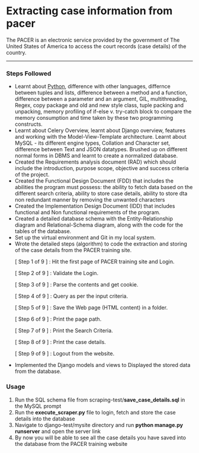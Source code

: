 <h1>Extracting case information from pacer</h1>

<p> The PACER is an electronic service provided by the government of The United States of America to access the court records (case details) of the country. </p>
<hr/>

<h3>Steps Followed</h3>
<ul>
  <li>
    Learnt about <a href="https://drive.google.com/open?id=1TW6W8uttszW6XMdM2E5MCk092pm_-AJqQ9JYQPi7Ln4">Python</a>, difference with other languages, differnce between tuples and lists, difference between a method and a function, difference between a parameter and an argument, GIL, multithreading, Regex, copy package and old and new style class, tuple packing and unpacking, memory profiling of if-else v. try-catch block to compare the memory consumption and time taken by these two programming constructs.
  </li>
  <li>Learnt about Celery Overview, learnt about Django overview, features and working with the Model-View-Template architecture. Learnt about MySQL - its different engine types, Collation and Character set, difference between Text and JSON datatypes. Brushed up on different normal forms in DBMS and learnt to create a normalized database.</li>
  <li>Created the Requirements analysis document (RAD) which should include the introduction, purpose scope, objective and success criteria of the project.</li>
  <li>Created the Functional Design Document (FDD) that includes the abilities the program must possess: the ability to fetch data based on the different search criteria, ability to store case details, ability to store dta non redundant manner by removing the unwanted characters</li>
  <li>Created the Implementation Design Document (IDD) that includes functional and Non functional requirements of the program.</li>
  <li>Created a detailed database schema with the Entity-Relationship diagram and Relational-Schema diagram, along with the code for the tables of the database.</li>
  <li>Set up the virtual environment and Git in my local system.</li>
  <li>Wrote the detailed steps (algorithm) to code the extraction and storing of the case details from the PACER training site.
      <p>[ Step 1 of 9 ] : Hit the first page of PACER training site and Login.</p>
      <p>[ Step 2 of 9 ] : Validate the Login.</p>
      <p>[ Step 3 of 9 ] : Parse the contents and get cookie.</p>
      <p>[ Step 4 of 9 ] : Query as per the input criteria.</p>
      <p>[ Step 5 of 9 ] : Save the Web page (HTML content) in a folder.</p>
      <p>[ Step 6 of 9 ] : Print the page path.</p>
      <p>[ Step 7 of 9 ] : Print the Search Criteria.</p>
      <p>[ Step 8 of 9 ] : Print the case details.</p> 
      <p>[ Step 9 of 9 ] : Logout from the website.</p>
  </li>
    </li>
  <li>Implemented the Django models and views to Displayed the stored data from the database.</li>
  </ul>
  <h3>Usage</h3>
    <ol>
  <li>Run the SQL schema file from scraping-test/<b>save_case_details.sql</b> in the MySQL prompt </li>
  <li>Run the <b>execute_scraper.py</b> file to login, fetch and store the case details into the database</li>
  <li>Navigate to django-test/mysite directory and run <b>python manage.py runserver</b> and open the server link
  <li>By now you will be able to see all the case details you have saved into the database from the PACER training website</li>
    </ol>
